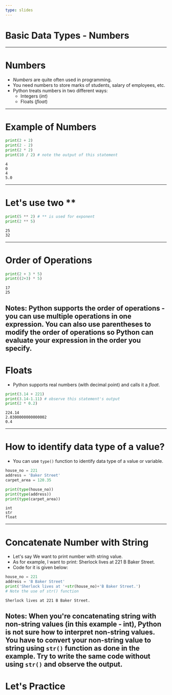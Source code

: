 ```yaml
---
type: slides
---
```

# Basic Data Types - Numbers

---
# Numbers

- _Numbers_ are quite often used in programming.
- You need numbers to store marks of students, salary of employees, etc.
- Python treats numbers in two different ways:
    - Integers (_int_)
    - Floats (_float_)
---
# Example of Numbers

```python
print(2 + 2)
print(2 - 2)
print(2 * 2)
print(10 / 2) # note the output of this statement
```

```out
4
0
4
5.0
```
---
# Let's use two **

```python
print(5 ** 2) # ** is used for exponent
print(2 ** 5)
```

```out
25
32
```
---
# Order of Operations

```python
print(2 + 3 * 5)
print((2+3) * 5)
```

```out
17
25
```
Notes: Python supports the order of operations -  you can use multiple operations in one expression. You can also use parentheses to modify the order of operations so Python can evaluate your expression in the order you specify.
---
# Floats

- Python supports real numbers (with decimal point) and calls it a _float_.

```python
print(3.14 + 221)
print(3.14-1.11) # observe this statement's output
print(2 * 0.2)
```
```out
224.14
2.0300000000000002
0.4
```
---
# How to identify data type of a value?

- You can use ```type()``` function to identify data type of a value or variable.

```python
house_no = 221
address = 'Baker Street'
carpet_area = 120.35

print(type(house_no))
print(type(address))
print(type(carpet_area))
```
```out
int
str
float
```
---
# Concatenate Number with String

- Let's say We want to print number with string value.
- As for example, I want to print: Sherlock lives at 221 B Baker Street.
- Code for it is given below:

```python
house_no = 221
address = 'B Baker Street'
print('Sherlock lives at '+str(house_no)+'B Baker Street.')
# Note the use of str() function
```
```out
Sherlock lives at 221 B Baker Street.
```
Notes: When you're concatenating string with non-string values (in this example - int), Python is not sure how to interpret non-string values. You have to convert your non-string value to string using ```str()``` function as done in the example. Try to write the same code without using ```str()``` and observe the output.
---
# Let's Practice
